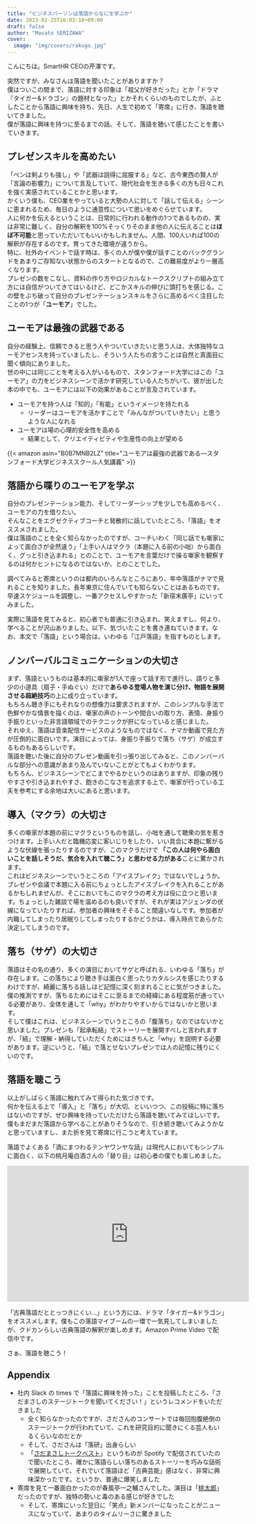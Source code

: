 ```yaml
---
title: "ビジネスパーソンは落語からなにを学ぶか"
date: 2023-02-25T16:03:18+09:00
draft: false
author: "Masato SERIZAWA"
cover:
  image: "img/covers/rakugo.jpg"
---
```


こんにちは。SmartHR CEOの芹澤です。

突然ですが、みなさんは落語を聞いたことがありますか？\
僕はついこの間まで、落語に対する印象は「祖父が好きだった」とか「ドラマ『タイガー&ドラゴン』の題材となった」とかそれくらいのものでしたが、ふとしたことから落語に興味を持ち、先日、人生で初めて「寄席」に行き、落語を聴いてきました。\
僕が落語に興味を持つに至るまでの話、そして、落語を聴いて感じたことを書いていきます。

## プレゼンスキルを高めたい

「ペンは剣よりも強し」や「武器は説得に屈服する」など、古今東西の賢人が「言論の影響力」について言及していて、現代社会を生きる多くの方も日々これを強く実感されていることかと思います。\
かくいう僕も、CEO業をやっていると大勢の人に対して「話して伝える」シーンに恵まれるため、毎日のように通意性について思いをめぐらせています。\
人に何かを伝えるということは、日常的に行われる動作の1つであるものの、実は非常に難しく、自分の解釈を100%そっくりそのまま他の人に伝えることは**ほぼ不可能**と思っていただいてもいいかもしれません。人間、100人いれば100の解釈が存在するのです。育ってきた環境が違うから。\
特に、社外のイベントで話す時は、多くの人が僕や僕が話すことのバックグランドをあまりご存知ない状態からのスタートとなるので、この難易度がより一層高くなります。\
プレゼンの数をこなし、資料の作り方やロジカルなトークスクリプトの組み立て方には自信がついてきてはいるけど、どこかスキルの伸びに頭打ちを感じる。この壁をぶち破って自分のプレゼンテーションスキルをさらに高めるべく注目したことの1つが「**ユーモア**」でした。

## ユーモアは最強の武器である

自分の経験上、信頼できると思う人やついていきたいと思う人は、大体独特なユーモアセンスを持っていましたし、そういう人たちの言うことは自然と真面目に聞く傾向にありました。\
世の中には同じことを考える人がいるもので、スタンフォード大学にはこの「ユーモア」の力をビジネスシーンで活かす研究している人たちがいて、彼が出した本の中でも、ユーモアには以下の効果があることが言及されています。

- ユーモアを持つ人は「知的」「有能」というイメージを持たれる
  - リーダーはユーモアを活かすことで「みんながついていきたい」と思うような人になれる
- ユーモアは場の心理的安全性を高める
  - 結果として、クリエイティビティや生産性の向上が望める

{{< amazon asin="B0B7MNB2LZ" title="ユーモアは最強の武器である―スタンフォード大学ビジネススクール人気講義" >}}

## 落語から喋りのユーモアを学ぶ

自分のプレゼンテーション能力、そしてリーダーシップを少しでも高めるべく、ユーモアの力を借りたい。\
そんなことをエグゼクティブコーチと発散的に話していたところ、「落語」をオススメされました。\
僕は落語のことを全く知らなかったのですが、コーチいわく「同じ話でも噺家によって面白さが全然違う」「上手い人はマクラ（本題に入る前の小咄）から面白く、グっと引き込まれる」とのことで、ユーモアを言葉だけで操る噺家を観察するのは何かヒントになるのではないか、とのことでした。

調べてみると寄席というのは都内のいろんなところにあり、年中落語がナマで見れることを知りました。長年東京に住んでいても知らないことはあるものです。早速スケジュールを調整し、一番アクセスしやすかった「新宿末廣亭」にいってみました。

実際に落語を見てみると、初心者でも普通に引き込まれ、笑えますし、何より、学べることが沢山ありました。以下、気づいたことを書き連ねていきます。なお、本文で「落語」という場合は、いわゆる「江戸落語」を指すものとします。

## ノンバーバルコミュニケーションの大切さ

まず、落語というものは基本的に噺家が1人で座って話す形で進行し、語りと多少の小道具（扇子・手ぬぐい）だけで**あらゆる登場人物を演じ分け、物語を展開させる超絶技巧**の上に成り立っています。\
もちろん聴き手にもそれなりの想像力は要求されますが、このシンプルな手法で色鮮やかな情景を描くのは、噺家の声のトーンや間合いの取り方、表情、身振り手振りといった非言語領域でのテクニックが肝になっていると感じました。\
それゆえ、落語は音楽配信サービスのようなものではなく、ナマか動画で見た方が圧倒的に面白いです。演目によっては、身振り手振りで落ち（サゲ）が成立するものもあるらしいです。\
落語を聴いた後に自分のプレゼン動画を引っ張り出してみると、このノンバーバルな部分への意識があまり及んでいないことがとてもよくわかります。\
もちろん、ビジネスシーンでどこまでやるかというのはありますが、印象の残りやすさや引き込まれやすさ、飽きのこなさを追求する上で、噺家が行っている工夫を参考にする余地は大いにあると思います。

## 導入（マクラ）の大切さ

多くの噺家が本題の前にマクラというものを話し、小咄を通して聴衆の気を惹きつけます。上手い人だと臨機応変に客いじりをしたり、いい具合に本題に繋がるような伏線を張ったりするのですが、このマクラだけで **「この人は何やら面白いことを話しそうだ、気合を入れて聴こう」と思わせる力がある**ことに驚かされます。\
これはビジネスシーンでいうところの「アイスブレイク」ではないでしょうか。プレゼンや会議で本題に入る前にちょっとしたアイスブレイクを入れることがあるかもしれませんが、そこにおいてもこのマクラの考え方は役に立つと思います。ちょっとした雑談で場を温めるのも良いですが、それが実はアジェンダの伏線になっていたりすれば、参加者の興味をそそること間違いなしです。参加者が内職してしまったり居眠りしてしまったりするかどうかは、導入時点であらかた決定してしまうのです。

## 落ち（サゲ）の大切さ

落語はその名の通り、多くの演目においてサゲと呼ばれる、いわゆる「落ち」が存在します。この落ちにより聴き手は面白く思ったりカタルシスを感じたりするわけですが、綺麗に落ちる話しほど記憶に深く刻まれることに気がつきました。僕の推測ですが、落ちるためにはそこに至るまでの経緯にある程度筋が通っている必要があり、全体を通して「why」がわかりやすいからではないかと思います。\
そして僕はこれは、ビジネスシーンでいうところの「腹落ち」なのではないかと思いました。プレゼンも「起承転結」でストーリーを展開すべしと言われますが、「結」で理解・納得していただくためにはきちんと「why」を説明する必要があります。逆にいうと、「結」で落とせないプレゼンでは人の記憶に残りにくいのです。

## 落語を聴こう

以上がしばらく落語に触れてみて得られた気づきです。\
何かを伝える上で「導入」と「落ち」が大切、といいつつ、この投稿に特に落ちはないのですが、ぜひ興味を持っていただけたら落語を聴いてみてほしいです。僕もまだまだ落語から学べることがありそうなので、引き続き聴いてみようかなと思っていますし、また折を見て寄席に行こうと考えています。

落語でよくある「酒にまつわるテンヤワンヤな話」は現代人においてもシンプルに面白く、以下の桃月庵白酒さんの「替り目」は初心者の僕でも楽しめました。

<iframe width="560" height="315" src="https://www.youtube.com/embed/mkcFtsY1uX0" title="YouTube video player" frameborder="0" allow="accelerometer; autoplay; clipboard-write; encrypted-media; gyroscope; picture-in-picture; web-share" allowfullscreen></iframe>

「古典落語だととっつきにくい...」という方には、ドラマ「タイガー&ドラゴン」をオススメします。僕もこの落語マイブームの一環で一気見してしまいましたが、クドカンらしい古典落語の解釈が楽しめます。Amazon Prime Video で配信中です。

さぁ、落語を聴こう！

## Appendix

- 社内 Slack の times で「落語に興味を持った」ことを投稿したところ、「さだまさしのステージトークを聞いてください！」というレコメンドをいただきました
  - 全く知らなかったのですが、さださんのコンサートでは毎回抱腹絶倒のステージトークが行われていて、これを研究目的に聞きにくる芸人もいるくらいなのだとか
  - そして、さださんは「落研」出身らしい
  - 「<a href="https://open.spotify.com/album/0owh517TXV4gAmGAXO4Mji" target="_blank">さだまさしトークベスト</a>」というものが Spotify で配信されていたので聞いたところ、確かに落語らしい落ちのあるストーリーを巧みな話術で展開していて、それでいて落語ほど「古典芸能」感はなく、非常に興味深かったです。というか、普通に爆笑しました
- 寄席を見て一番面白かったのが春風亭一之輔さんでした。演目は「<a href="https://ja.wikipedia.org/wiki/%E6%A1%83%E5%A4%AA%E9%83%8E_(%E8%90%BD%E8%AA%9E)" target="_blank">桃太郎</a>」だったのですが、独特の勢いと毒のある感じが好きでした
  - そして、寄席にいった翌日に「笑点」新メンバーになったことがニュースになっていて、あまりのタイムリーさに驚きました
